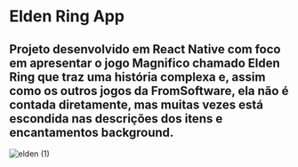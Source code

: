 # Elden Ring App
## Projeto desenvolvido em React Native com foco em apresentar o jogo Magnifico chamado Elden Ring que traz uma história complexa e, assim como os outros jogos da FromSoftware, ela não é contada diretamente, mas muitas vezes está escondida nas descrições dos itens e encantamentos background.

![elden (1)](https://user-images.githubusercontent.com/51385145/225118835-9a3444d2-a840-43b4-812f-98a84405af23.gif)
